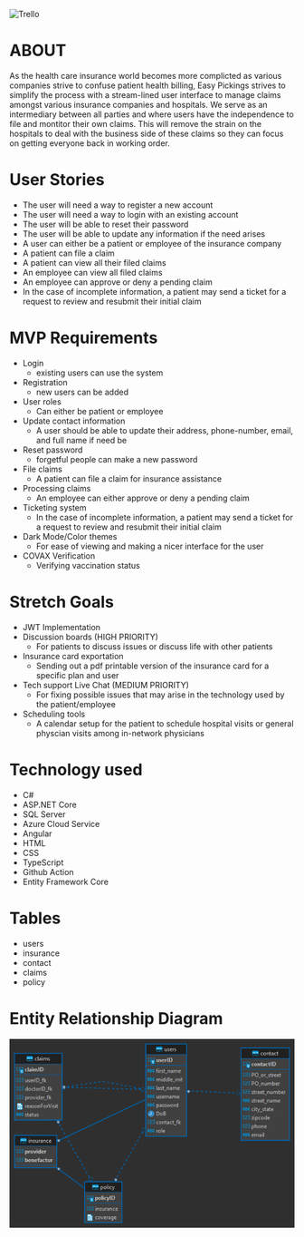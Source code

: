 ![Trello]()
# ABOUT
As the health care insurance world becomes more complicted as various companies strive to confuse patient health billing, Easy Pickings strives to simplify the process with a stream-lined user interface to manage claims amongst various insurance companies and hospitals. We serve as an intermediary between all parties and where users have the independence to file and montitor their own claims. This will remove the strain on the hospitals to deal with the business side of these claims so they can focus on getting everyone back in working order.
# User Stories
- The user will need a way to register a new account
- The user will need a way to login with an existing account
- The user will be able to reset their password
- The user will be able to update any information if the need arises
- A user can either be a patient or employee of the insurance company
- A patient can file a claim
- A patient can view all their filed claims
- An employee can view all filed claims
- An employee can approve or deny a pending claim
- In the case of incomplete information, a patient may send a ticket for a request to review and resubmit their initial claim
# MVP Requirements
- Login
    - existing users can use the system
- Registration
    - new users can be added
- User roles
    - Can either be patient or employee
- Update contact information
    - A user should be able to update their address, phone-number, email, and full name if need be
- Reset password 
    - forgetful people can make a new password
- File claims
    - A patient can file a claim for insurance assistance
- Processing claims
    - An employee can either approve or deny a pending claim
- Ticketing system
    - In the case of incomplete information, a patient may send a ticket for a request to review and resubmit their initial claim
- Dark Mode/Color themes
    - For ease of viewing and making a nicer interface for the user
- COVAX Verification
    - Verifying vaccination status
# Stretch Goals 
- JWT Implementation
- Discussion boards (HIGH PRIORITY)
    - For patients to discuss issues or discuss life with other patients
- Insurance card exportation
    - Sending out a pdf printable version of the insurance card for a specific plan and user
- Tech support Live Chat (MEDIUM PRIORITY)
    - For fixing possible issues that may arise in the technology used by the patient/employee
- Scheduling tools
    - A calendar setup for the patient to schedule hospital visits or general physcian visits among in-network physicians
# Technology used
- C#
- ASP.NET Core
- SQL Server
- Azure Cloud Service
- Angular
- HTML
- CSS
- TypeScript
- Github Action
- Entity Framework Core
# Tables
- users
- insurance
- contact
- claims
- policy


# Entity Relationship Diagram
![ERD](ERD.png)

